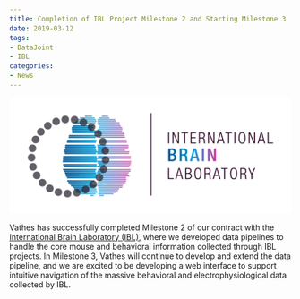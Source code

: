 ```yaml
---
title: Completion of IBL Project Milestone 2 and Starting Milestone 3
date: 2019-03-12
tags:
- DataJoint
- IBL
categories: 
- News
---
```

![](/static/posts/Completion-of-IBL-Project-M2-and-Starting-M3/IBL%20logo.png "IBL Logo")

Vathes has successfully completed Milestone 2 of our contract with the [International Brain Laboratory (IBL)](https://www.internationalbrainlab.com/), where we developed data pipelines to handle the core mouse and behavioral information collected through IBL projects. In Milestone 3, Vathes will continue to develop and extend the data pipeline, and we are excited to be developing a web interface to support intuitive navigation of the massive behavioral and electrophysiological data collected by IBL.